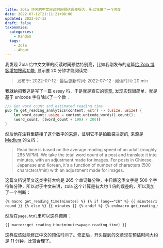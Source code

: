 ```yaml
---
title: Zola 博客的中文阅读时间预估误差很大，所以我做了一个修复
date: 2022-07-12T21:11:21+08:00
updated: 2022-07-12
draft: false
taxonomies:
  categories:
    - Random
  tags:
    - Zola
    - About
---
```


我发现 Zola 给中文文章的阅读时间预估特别高，比如我刚发布的这篇[给 Zola 博客增加搜索功能](/content/blog/add-search/index.md), 显示要 20 分钟才能阅读完:

> 发布于: 2022-07-12 · 最后更新时间: 2022-07-12 · 阅读时间: 20 min

我就纳闷我这是写了一篇 essay 吗，于是就是查它的[实现](https://github.com/getzola/zola/blob/39cf436b1174a3d5f2fbe4bac20e942795005f05/components/content/src/utils.rs#L55-L61), 发现实现很简单，就是基于 unicode 字符除以了一个数：

<!-- more -->

```rust
/// Get word count and estimated reading time
pub fn get_reading_analytics(content: &str) -> (usize, usize) {
    let word_count: usize = content.unicode_words().count();
    (word_count, ((word_count + 199) / 200))
}
```

然后他在注释里链接了这个数字的[来源](https://help.medium.com/hc/en-us/articles/214991667-Read-time)，证明它不是拍脑袋决定的, 来源是 [Medium](https://medium.com/) 的文档：

> Read time is based on the average reading speed of an adult (roughly 265 WPM). We take the total word count of a post and translate it into minutes, with an adjustment made for images. For posts in Chinese, Japanese and Korean, it's a function of number of characters (500 characters/min) with an adjustment made for images.

这篇文档说英文这类字符大约是 265 个单词每分钟，中日韩这类文字是 500 个字符每分钟，所以对于中文来讲，zola 这个计算是有大约 1 倍的误差的，所以我加了一个判断：

```html
{% macro get_reading_time(minutes) %} {% if lang=="zh" %} {{ minutes/1.88 |
round }} {% else %} {{ minutes }} {% endif %} {% endmacro get_reading_time %}
```

然后在`page.html`里可以这样调用：

```html
{{ macro::get_reading_time(minutes=page.reading_time) }}
```

这样应该就能修正中文的预估时间了。修正后，开头提到的文章现在预估时间大约是 11 分钟，比较合理了。
